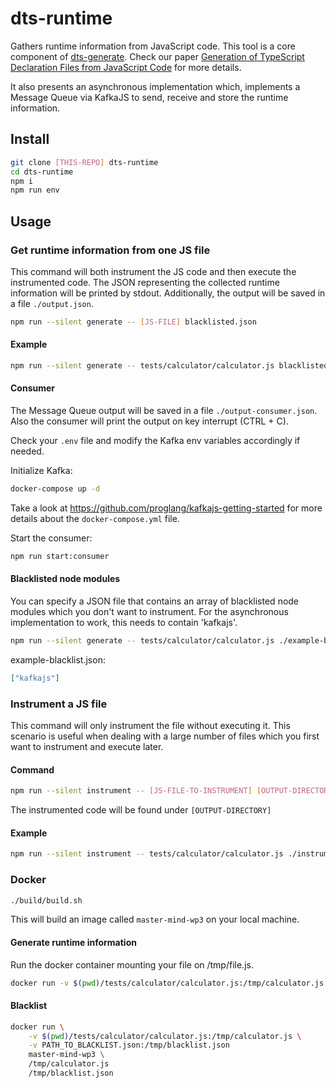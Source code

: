 # dts-runtime

Gathers runtime information from JavaScript code. This tool is a core component of [dts-generate](https://github.com/proglang/ts-declaration-file-generator). Check our paper [Generation of TypeScript Declaration Files from JavaScript Code](https://dl.acm.org/doi/pdf/10.1145/3475738.3480941) for more details.

It also presents an asynchronous implementation which, implements a Message Queue via KafkaJS to send, receive and store the runtime information.

## Install

```bash
git clone [THIS-REPO] dts-runtime
cd dts-runtime
npm i
npm run env
```

## Usage

### Get runtime information from one JS file

This command will both instrument the JS code and then execute the instrumented code. The JSON representing the collected runtime information will be printed by stdout. Additionally, the output will be saved in a file `./output.json`.

```bash
npm run --silent generate -- [JS-FILE] blacklisted.json
```

#### Example

```bash
npm run --silent generate -- tests/calculator/calculator.js blacklisted.json
```

#### Consumer

The Message Queue output will be saved in a file `./output-consumer.json`. Also the consumer will print the output on key interrupt (CTRL + C).

Check your `.env` file and modify the Kafka env variables accordingly if needed.

Initialize Kafka:

```bash
docker-compose up -d
```

Take a look at https://github.com/proglang/kafkajs-getting-started for more details about the `docker-compose.yml` file.

Start the consumer:

```bash
npm run start:consumer
```

#### Blacklisted node modules

You can specify a JSON file that contains an array of blacklisted node modules which you don't want to instrument. For the asynchronous implementation to work, this needs to contain 'kafkajs'.

```bash
npm run --silent generate -- tests/calculator/calculator.js ./example-blacklist.json
```

example-blacklist.json:

```json
["kafkajs"]
```

### Instrument a JS file

This command will only instrument the file without executing it. This scenario is useful when dealing with a large number of files which you first want to instrument and execute later.

#### Command

```bash
npm run --silent instrument -- [JS-FILE-TO-INSTRUMENT] [OUTPUT-DIRECTORY]
```

The instrumented code will be found under `[OUTPUT-DIRECTORY]`

#### Example

```bash
npm run --silent instrument -- tests/calculator/calculator.js ./instrument
```

### Docker

```bash
./build/build.sh
```

This will build an image called `master-mind-wp3` on your local machine.

#### Generate runtime information

Run the docker container mounting your file on /tmp/file.js.

```bash
docker run -v $(pwd)/tests/calculator/calculator.js:/tmp/calculator.js master-mind-wp3 /tmp/calculator.js
```

#### Blacklist

```bash
docker run \
	-v $(pwd)/tests/calculator/calculator.js:/tmp/calculator.js \
	-v PATH_TO_BLACKLIST.json:/tmp/blacklist.json
	master-mind-wp3 \
	/tmp/calculator.js
	/tmp/blacklist.json
```
